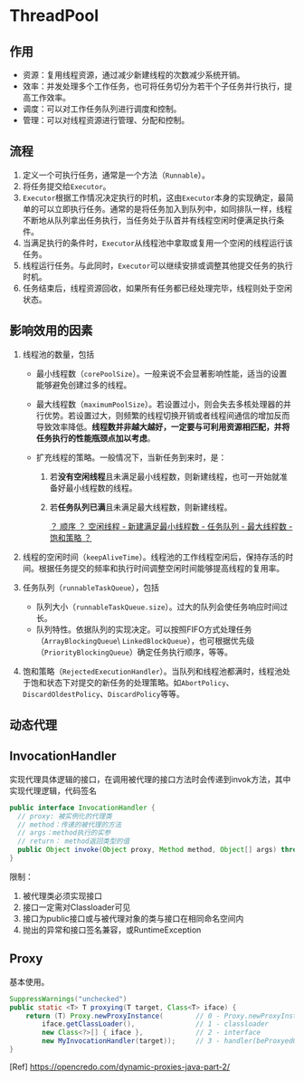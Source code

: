 #  ThreadPool

## 作用

- 资源：复用线程资源，通过减少新建线程的次数减少系统开销。
- 效率：并发处理多个工作任务，也可将任务切分为若干个子任务并行执行，提高工作效率。
- 调度：可以对工作任务队列进行调度和控制。
- 管理：可以对线程资源进行管理、分配和控制。

## 流程

1. 定义一个可执行任务，通常是一个方法（`Runnable`）。
2. 将任务提交给`Executor`。
3. `Executor`根据工作情况决定执行的时机，这由`Executor`本身的实现确定，最简单的可以立即执行任务。通常的是将任务加入到队列中，如同排队一样，线程不断地从队列拿出任务执行，当任务处于队首并有线程空闲时便满足执行条件。
4. 当满足执行的条件时，`Executor`从线程池中拿取或复用一个空闲的线程运行该任务。
5. 线程运行任务。与此同时，`Executor`可以继续安排或调整其他提交任务的执行时机。
6. 任务结束后，线程资源回收，如果所有任务都已经处理完毕，线程则处于空闲状态。

## 影响效用的因素

1. 线程池的数量，包括

   - 最小线程数（`corePoolSize`）。一般来说不会显著影响性能，适当的设置能够避免创建过多的线程。

   - 最大线程数（`maximumPoolSize`）。若设置过小，则会失去多核处理器的并行优势。若设置过大，则频繁的线程切换开销或者线程间通信的增加反而导致效率降低。**线程数并非越大越好，一定要与可利用资源相匹配，并将任务执行的性能瓶颈点加以考虑**。

   - 扩充线程的策略。一般情况下，当新任务到来时，是：

     1. 若**没有空闲线程**且未满足最小线程数，则新建线程，也可一开始就准备好最小线程数的线程。

     2. 若**任务队列已满**且未满足最大线程数，则新建线程。

        <u>？ 顺序 ？ 空闲线程 - 新建满足最小线程数 - 任务队列 - 最大线程数 - 饱和策略 ？</u> 

2. 线程的空闲时间（`keepAliveTime`）。线程池的工作线程空闲后，保持存活的时间。根据任务提交的频率和执行时间调整空闲时间能够提高线程的复用率。

3. 任务队列（``runnableTaskQueue``），包括

   - 队列大小（`runnableTaskQueue.size`）。过大的队列会使任务响应时间过长。
   - 队列特性。依据队列的实现决定。可以按照FIFO方式处理任务（`ArrayBlockingQueue`\ `LinkedBlockQueue`），也可根据优先级（`PriorityBlockingQueue`）确定任务执行顺序，等等。

4. 饱和策略（`RejectedExecutionHandler`）。当队列和线程池都满时，线程池处于饱和状态下对提交的新任务的处理策略。如`AbortPolicy`、`DiscardOldestPolicy`、`DiscardPolicy`等等。





## 动态代理

## InvocationHandler

实现代理具体逻辑的接口，在调用被代理的接口方法时会传递到invok方法，其中实现代理逻辑，代码签名

```java
public interface InvocationHandler {
  // proxy: 被实例化的代理类
  // method：传递的被代理的方法
  // args：method执行的实参
  // return： method返回类型的值
  public Object invoke(Object proxy, Method method, Object[] args) throw Exception;
}
```

限制：

1. 被代理类必须实现接口
2. 接口一定需对Classloader可见
3. 接口为public接口或与被代理对象的类与接口在相同命名空间内
4. 抛出的异常和接口签名兼容，或RuntimeException

## Proxy 

基本使用。

```java
SuppressWarnings("unchecked")
public static <T> T proxying(T target, Class<T> iface) {
    return (T) Proxy.newProxyInstance(        // 0 - Proxy.newProxyInstance
        iface.getClassLoader(),               // 1 - classloader
        new Class<?>[] { iface },             // 2 - interface
        new MyInvocationHandler(target));     // 3 - handler(beProxyedObject)
}
```

[Ref] https://opencredo.com/dynamic-proxies-java-part-2/

